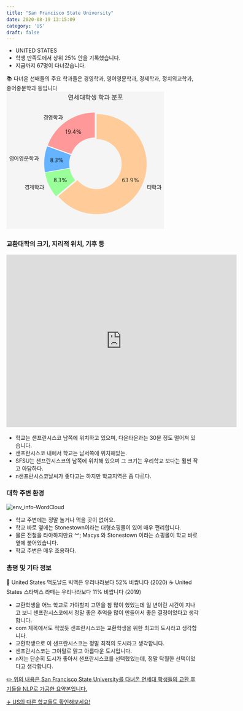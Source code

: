 ```yaml
---
title: "San Francisco State University"
date: 2020-08-19 13:15:09
category: 'US'
draft: false
---
```



* UNITED STATES
* 학생 만족도에서 상위 25% 안을 기록했습니다.
* 지금까지 67명이 다녀갔습니다. 

📚 다녀온 선배들의 주요 학과들은 경영학과, 영어영문학과, 경제학과, 정치외교학과, 중어중문학과 등입니다
![department-info](../plots/US000037.png)
### 교환대학의 크기, 지리적 위치, 기후 등
<iframe
width="600"
height="450"
frameborder="0" style="border:0"
src="https://www.google.com/maps/embed/v1/place?key=AIzaSyC9e1AME-pVmWC4hBpFdu5S4dKzyepa3HQ&q=San+Francisco+State+University&center=37.7241492,-122.4799405&zoom=14" allowfullscreen>
</iframe>

* 학교는 샌프란시스코 남쪽에 위치하고 있으며, 다운타운과는 30분 정도 떨어져 있습니다.
* 샌프란시스코 내에서 학교는 남서쪽에 위치해있는.
* SFSU는 샌프란시스코의 남쪽에 위치해 있으며 그 크기는 우리학교 보다는 훨씬 작고 아담하다.
* n샌프란시스코날씨가 좋다고는 하지만 학교지역은 좀 다르다.


### 대학 주변 환경

![env_info-WordCloud](../univ_wordclouds_okt/env_info/US000037_env_info_okt.png)

* 학교 주변에는 정말 놀거나 먹을 곳이 없어요.
* 학교 바로 옆에는 Stonestown이라는 대형쇼핑몰이 있어 매우 편리합니다.
* 물론 전철을 타야하지만요 ^^; Macys 와 Stonestown 이라는 쇼핑몰이 학교 바로 옆에 붙어있습니다.
* 학교 주변은 매우 조용하다.


### 총평 및 기타 정보 
🍔 United States 맥도날드 빅맥은 우리나라보다 52% 비쌉니다 (2020)
☕️ United States 스타벅스 라떼는 우리나라보다 11% 비쌉니다 (2019)
* 교환학생을 어느 학교로 가야할지 고민을 참 많이 했었는데 일 년이란 시간이 지나고 보니 샌프란시스코에서 정말 좋은 추억을 많이 만들어서 좋은 결정이었다고 생각합니다.
* com 제목에서도 적었듯 샌프란시스코는 교환학생을 위한 최고의 도시라고 생각합니다.
* 교환학생으로 이 샌프란시스코는 정말 최적의 도시라고 생각합니다.
* 샌프란시스코는 그야말로 맑고 아름다운 도시입니다.
* n저는 단순히 도시가 좋아서 샌프란시스코를 선택했었는데, 정말 탁월한 선택이었다고 생각합니다.


[✏️ 위의 내용은 San Francisco State University를 다녀온 연세대 학생들의 교환 후기들을 NLP로 가공한 요약본입니다.](http://oia.yonsei.ac.kr/partner/expReport.asp?ucode=US000037&bgbn=A)

[✈️ US의 다른 학교들도 확인해보세요!](https://yonsei-exchange.netlify.app/?category=US)
